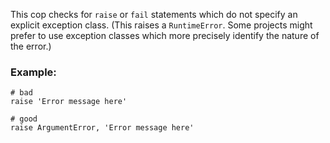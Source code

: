 This cop checks for `raise` or `fail` statements which do not specify an
explicit exception class. (This raises a `RuntimeError`. Some projects
might prefer to use exception classes which more precisely identify the
nature of the error.)

### Example:
    # bad
    raise 'Error message here'

    # good
    raise ArgumentError, 'Error message here'
